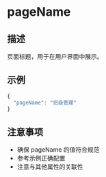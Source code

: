 # pageName

## 描述
页面标题，用于在用户界面中展示。

## 示例
```javascript
{
  "pageName": "班级管理"
}
```

## 注意事项
- 确保 pageName 的值符合规范
- 参考示例正确配置
- 注意与其他属性的关联性
